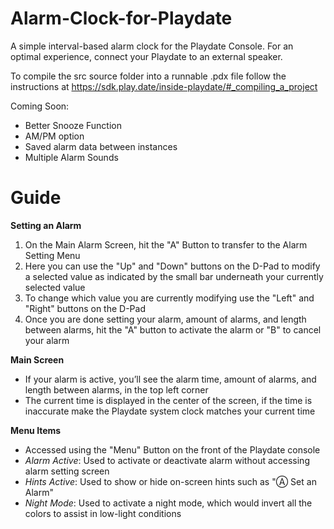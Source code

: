 # Alarm-Clock-for-Playdate
A simple interval-based alarm clock for the Playdate Console. For an optimal experience, connect your Playdate to an external speaker.

To compile the src source folder into a runnable .pdx file follow the instructions at https://sdk.play.date/inside-playdate/#_compiling_a_project

Coming Soon:
- Better Snooze Function
- AM/PM option
- Saved alarm data between instances 
- Multiple Alarm Sounds

# Guide
**Setting an Alarm**
1. On the Main Alarm Screen, hit the "A" Button to transfer to the Alarm Setting Menu
2. Here you can use the "Up" and "Down" buttons on the D-Pad to modify a selected value as indicated by the small bar underneath your currently selected value
3. To change which value you are currently modifying use the "Left" and "Right" buttons on the D-Pad 
4. Once you are done setting your alarm, amount of alarms, and length between alarms, hit the "A" button to activate the alarm or "B" to cancel your alarm

**Main Screen**
- If your alarm is active, you’ll see the alarm time, amount of alarms, and length between alarms, in the top left corner
- The current time is displayed in the center of the screen, if the time is inaccurate make the Playdate system clock matches your current time

**Menu Items**
- Accessed using the "Menu" Button on the front of the Playdate console
- *Alarm Active*: Used to activate or deactivate alarm without accessing alarm setting screen
- *Hints Active*: Used to show or hide on-screen hints such as "Ⓐ Set an Alarm"
- *Night Mode*: Used to activate a night mode, which would invert all the colors to assist in low-light conditions
